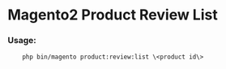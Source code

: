 Magento2 Product Review List
=================================

### Usage: 
		php bin/magento product:review:list \<product id\>
